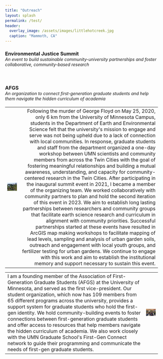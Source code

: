 ```yaml
---
title: "Outreach"
layout: splash
permalink: /test/
header:
  overlay_image: /assets/images/littlehotcreek.jpg
  caption: "Mammoth, CA"
---
```


<h3 style="padding-bottom: 0; margin-bottom: 0;">Environmental Justice Summit</h3>
<h4 style="font-weight:normal; padding-top:0; margin-top: 0;"><i>An event to build sustainable community-university partnerships and foster collaborative, community-based research</i></h4>

<table style="width:100%;">
<tbody>
  <tr>
    <td class="tg-0lax" style="text-align: left; width: 80%; width: auto;" ><img src="/assets/images/Rivoli_small.png" alt=""></td>
        <td class="tg-0lax" style="font-size: medium;text-align: right; width: auto; height:auto;" >Following the murder of George Floyd on May 25, 2020, only 6 km from the University of Minnesota Campus, students in the Department of Earth and Environmental Science felt that the university's mission to engage and serve was not being upheld due to a lack of connection with local communities. In response, graduate students and staff from the department organized a one-day workshop between UMN scientists and community members from across the Twin Cities with the goal of fostering meaningful relationships and building a mutual awareness, understanding, and capacity for community-centered research in the Twin Cities. After participating in the inaugural summit event in 2021, I became a member of the organizing team. We worked collaboratively with community partners to plan and hold the second iteration of this event in 2023. We aim to establish long lasting partnerships between researchers and community groups that facilitate earth science research and curriculum in alignment with community priorities. Successful partnerships started at these events have resulted in ArcGIS map making workshops to facilitate mapping of lead levels, sampling and analysis of urban garden soils, outreach and engagement with local youth groups, and fertilizer testing for urban gardens. We continue to engage with this work and aim to establish the institutional memory and support necessary to sustain this event.</td>
  </tr>
  
<br>


<h3 style="padding-bottom: 0; margin-bottom: 0;">AFGS</h3>
<h4 style="font-weight:normal; padding-top:0;margin-top: 0;"><i>An organization to connect first-generation graduate students and help them navigate the hidden curriculum of academia</i></h4>

<table style="width: 100%">
<tbody>
  <tr>
    <td class="tg-0lax" style="font-size: medium;text-align: left;">I am a founding member of the Association of First-Generation Graduate Students (AFGS) at the University of Minnesota, and served as the first vice-president. Our student organization, which now has 109 members from 65 different programs across the university, provides a support system for graduate students who hold the first-gen identity. We hold community-building events to foster connections between first-generation graduate students and offer access to resources that help members navigate the hidden curriculum of academia. We also work closely with the UMN Graduate School's First-Gen Connect network to guide their programming and communicate the needs of first-gen graduate students.</td>
    <td class="tg-0lax" style="text-align: left; width: 20%; width: auto;" ><img src="/assets/images/AFGS_Potluck.png" alt="" ></td>
  </tr>
